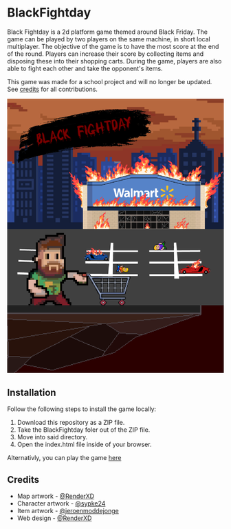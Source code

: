 # BlackFightday
Black Fightday is a 2d platform game themed around Black Friday. The game can be played by two players on the same machine, in short local multiplayer. The objective of the game is to have the most score at the end of the round. Players can increase their score by collecting items and disposing these into their shopping carts. During the game, players are also able to fight each other and take the opponent's items.

This game was made for a school project and will no longer be updated. See [credits](#credits) for all contributions.

![](https://github.com/Bloedarend/BlackFightday/blob/master/media/images/black-fightday-poster.png?raw=true)

## Installation
Follow the following steps to install the game locally:
1) Download this repository as a ZIP file.
2) Take the BlackFightday foler out of the ZIP file.
3) Move into said directory.
4) Open the index.html file inside of your browser.

Alternativly, you can play the game [here](https://google.com)

## <a name="credits"></a>Credits
- Map artwork - [@RenderXD](https://github.com/RenderXD)
- Character artwork - [@sypke24](https://github.com/sypke24)
- Item artwork - [@jeroenmoddejonge](https://github.com/jeroenmoddejonge)
- Web design - [@RenderXD](https://github.com/RenderXD)